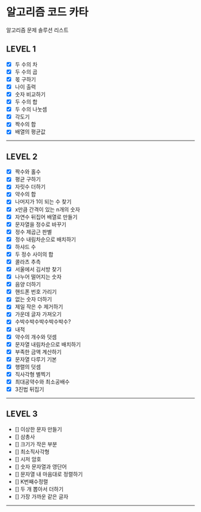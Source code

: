 # 알고리즘 코드 카타
알고리즘 문제 솔루션 리스트

## LEVEL 1
- [x] 두 수의 차
- [x] 두 수의 곱
- [x] 몫 구하기
- [x] 나이 출력
- [x] 숫자 비교하기
- [x] 두 수의 합
- [x] 두 수의 나눗셈
- [x] 각도기
- [x] 짝수의 합
- [x] 배열의 평균값
***

## LEVEL 2
- [x] 짝수와 홀수
- [x] 평균 구하기
- [x] 자릿수 더하기
- [x] 약수의 합
- [x] 나머지가 1이 되는 수 찾기
- [x] x만큼 간격이 있는 n개의 숫자
- [x] 자연수 뒤집어 배열로 만들기
- [x] 문자열을 정수로 바꾸기
- [x] 정수 제곱근 판별
- [x] 정수 내림차순으로 배치하기
- [x] 하샤드 수
- [x] 두 정수 사이의 합
- [x] 콜라츠 추측
- [x] 서울에서 김서방 찾기
- [x] 나누어 떨어지는 숫자
- [x] 음양 더하기
- [x] 핸드폰 번호 가리기
- [x] 없는 숫자 더하기
- [x] 제일 작은 수 제거하기
- [x] 가운데 글자 가져오기
- [x] 수박수박수박수박수박수?
- [x] 내적
- [x] 약수의 개수와 덧셈
- [x] 문자열 내림차순으로 배치하기
- [x] 부족한 금액 계산하기
- [x] 문자열 다루기 기본
- [x] 행렬의 덧셈
- [x] 직사각형 별찍기
- [x] 최대공약수와 최소공배수
- [x] 3진법 뒤집기
***

## LEVEL 3
- [] 이상한 문자 만들기
- [] 삼총사
- [] 크기가 작은 부분
- [] 최소직사각형
- [] 시저 암호
- [] 숫자 문자열과 영단어
- [] 문자열 내 마음대로 정렬하기
- [] K번째수정렬
- [] 두 개 뽑아서 더하기
- [] 가장 가까운 같은 글자
***
